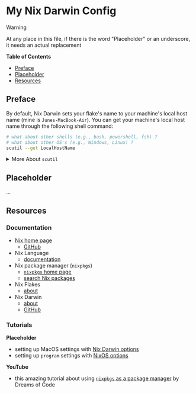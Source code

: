 # My Nix Darwin Config

> [!WARNING]
> At any place in this file, if there is the word "Placeholder" or an underscore, it needs an actual replacement

**Table of Contents**
* [Preface](#preface)
* [Placeholder](#placeholder)
* [Resources](#resources)

## Preface

By default, Nix Darwin sets your flake's name to your machine's local host name (mine is `Junes-MacBook-Air`). You can get your machine's local host name through the following shell command:
```zsh
# what about other shells (e.g., bash, powershell, fsh) ?
# what about other OS's (e.g., Windows, Linux) ?
scutil --get LocalHostName
```
<details>
<summary>More About <code>scutil</code></summary>
<ul>
    <li>Using <code>scutil --get</code>, you can get the values of the following variables:</li>
    <ul>
        <li><code>ComputerName</code></li>
        <li><code>LocalHostName</code></li>
        <li><code>HostName</code></li>
    </ul>
</ul>
<p>you can get the value of each of these variables using a <code>for</code> loop in bash/zsh:</p>
```
for var in ComputerName LocalHostName HostName; do
    scutil --get $var

    # or, if you want it formatted (w/ labels)...
    echo "$var is $(scutil --get $var)"
done
```
``````
</details>

## Placeholder
...

## Resources
### Documentation
* [Nix home page](https://nixos.org/)
    * [GitHub](https://github.com/NixOS)
* Nix Language
    * [documentation](https://nix.dev/manual/nix/2.18/language/)
* Nix package manager (`nixpkgs`)
    * [`nixpkgs` home page](https://_____)
    * [search Nix packages](https://search.nixos.org/packages)
* Nix Flakes
    * [about](https://nix.dev/concepts/flakes)
* Nix Darwin
    * [about](https://_____)
    * [GitHub](https://github.com/______)

### Tutorials
**Placeholder**
* setting up MacOS settings with [Nix Darwin options](https://mynixos.com/nix-darwin/options)
* setting up `program` settings with [NixOS options](https://mynixos.com/options/programs)

**YouTube**
* this amazing tutorial about using [`nixpkgs` as a package manager](https://www.youtube.com/watch?v=Z8BL8mdzWHI) by  Dreams of Code

